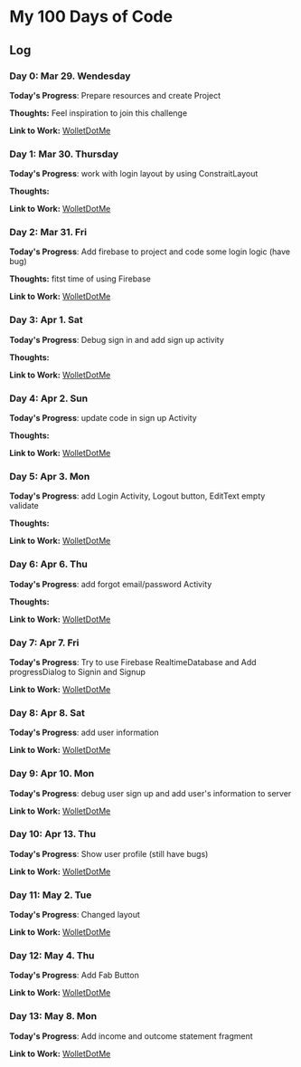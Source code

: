 # My 100 Days of Code
## Log
### Day 0: Mar 29. Wendesday

**Today's Progress**: Prepare resources and create Project

**Thoughts:** Feel inspiration to join this challenge 

**Link to Work:** [WolletDotMe](https://goo.gl/lAa2XG)

### Day 1: Mar 30. Thursday

**Today's Progress**: work with login layout by using ConstraitLayout

**Thoughts:** 

**Link to Work:** [WolletDotMe](https://goo.gl/kaCjOH)

### Day 2: Mar 31. Fri

**Today's Progress**: Add firebase to project and code some login logic (have bug)

**Thoughts:** fitst time of using Firebase 

**Link to Work:** [WolletDotMe](https://github.com/Tedev555/WolletDotMe/commit/06d1f38ac5f42617bbf3bcf8fa0d3aeacab1937e)

### Day 3: Apr 1. Sat

**Today's Progress**: Debug sign in and add sign up activity

**Thoughts:** 

**Link to Work:** [WolletDotMe](https://goo.gl/XNsJ1N)

### Day 4: Apr 2. Sun

**Today's Progress**: update code in sign up Activity

**Thoughts:** 

**Link to Work:** [WolletDotMe](https://goo.gl/kUUf1Z)

### Day 5: Apr 3. Mon

**Today's Progress**: add Login Activity, Logout button, EditText empty validate

**Thoughts:** 

**Link to Work:** [WolletDotMe](https://goo.gl/IJjCBs)

### Day 6: Apr 6. Thu

**Today's Progress**: add forgot email/password Activity

**Thoughts:** 

**Link to Work:** [WolletDotMe](https://goo.gl/NcsgnY)

### Day 7: Apr 7. Fri

**Today's Progress**: Try to use Firebase RealtimeDatabase and Add progressDialog to Signin and Signup

**Link to Work:** [WolletDotMe](https://goo.gl/TY6cew)

### Day 8: Apr 8. Sat

**Today's Progress**: add user information 

**Link to Work:** [WolletDotMe](https://goo.gl/MigFKO)

### Day 9: Apr 10. Mon

**Today's Progress**: debug user sign up and add user's information to server 

**Link to Work:** [WolletDotMe](https://goo.gl/EAEsU5)

### Day 10: Apr 13. Thu

**Today's Progress**: Show user profile (still have bugs)

**Link to Work:** [WolletDotMe](https://goo.gl/P1IqjF)

### Day 11: May 2. Tue

**Today's Progress**: Changed layout

**Link to Work:** [WolletDotMe](https://goo.gl/f0PNsA)

### Day 12: May 4. Thu

**Today's Progress**: Add Fab Button

**Link to Work:** [WolletDotMe](https://goo.gl/a7IH32)


### Day 13: May 8. Mon

**Today's Progress**: Add income and outcome statement fragment

**Link to Work:** [WolletDotMe]()

